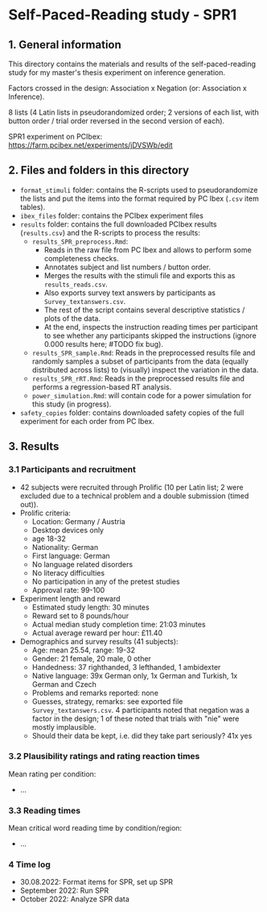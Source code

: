 # Self-Paced-Reading study - SPR1


## 1. General information

This directory contains the materials and results of the self-paced-reading study for my master's thesis experiment on inference generation.

Factors crossed in the design: Association x Negation (or: Association x Inference).

8 lists (4 Latin lists in pseudorandomized order; 2 versions of each list, with button order / trial order reversed in the second version of each).

SPR1 experiment on PCIbex: https://farm.pcibex.net/experiments/jDVSWb/edit


## 2. Files and folders in this directory

- `format_stimuli` folder: contains the R-scripts used to pseudorandomize the lists and put the items into the format required by PC Ibex (`.csv` item tables).
- `ibex_files` folder: contains the PCIbex experiment files
- `results` folder: contains the full downloaded PCIbex results (`results.csv`) and the R-scripts to process the results:
  - `results_SPR_preprocess.Rmd`:
    - Reads in the raw file from PC Ibex and allows to perform some completeness checks.
    - Annotates subject and list numbers / button order.
    - Merges the results with the stimuli file and exports this as `results_reads.csv`.
    - Also exports survey text answers by participants as `Survey_textanswers.csv`.
    - The rest of the script contains several descriptive statistics / plots of the data.
    - At the end, inspects the instruction reading times per participant to see whether any participants skipped the instructions (ignore 0.000 results here; #TODO fix bug).
  - `results_SPR_sample.Rmd`: Reads in the preprocessed results file and randomly samples a subset of participants from the data (equally distributed across lists) to (visually) inspect the variation in the data.
  - `results_SPR_rRT.Rmd`: Reads in the preprocessed results file and performs a regression-based RT analysis.
  - `power_simulation.Rmd`: will contain code for a power simulation for this study (in progress).
- `safety_copies` folder: contains downloaded safety copies of the full experiment for each order from PC Ibex.


## 3. Results

### 3.1 Participants and recruitment

- 42 subjects were recruited through Prolific (10 per Latin list; 2 were excluded due to a technical problem and a double submission (timed out)).
- Prolific criteria:
    - Location: Germany / Austria
    - Desktop devices only
    - age 18-32
    - Nationality: German
    - First language: German
    - No language related disorders
    - No literacy difficulties
    - No participation in any of the pretest studies  
    - Approval rate: 99-100
- Experiment length and reward
    - Estimated study length: 30 minutes
    - Reward set to 8 pounds/hour
    - Actual median study completion time: 21:03 minutes
    - Actual average reward per hour: £11.40
- Demographics and survey results (41 subjects):
    - Age: mean 25.54, range: 19-32
    - Gender: 21 female, 20 male, 0 other
    - Handedness: 37 righthanded, 3 lefthanded, 1 ambidexter
    - Native language: 39x German only, 1x German and Turkish, 1x German and Czech
    - Problems and remarks reported: none
    - Guesses, strategy, remarks: see exported file `Survey_textanswers.csv`. 4 participants noted that negation was a factor in the design; 1 of these noted that trials with "nie" were mostly implausible.
    - Should their data be kept, i.e. did they take part seriously? 41x yes



### 3.2 Plausibility ratings and rating reaction times

Mean rating per condition:
- ...


### 3.3 Reading times

Mean critical word reading time by condition/region:
- ...


### 4 Time log

- 30.08.2022: Format items for SPR, set up SPR
- September 2022: Run SPR
- October 2022: Analyze SPR data